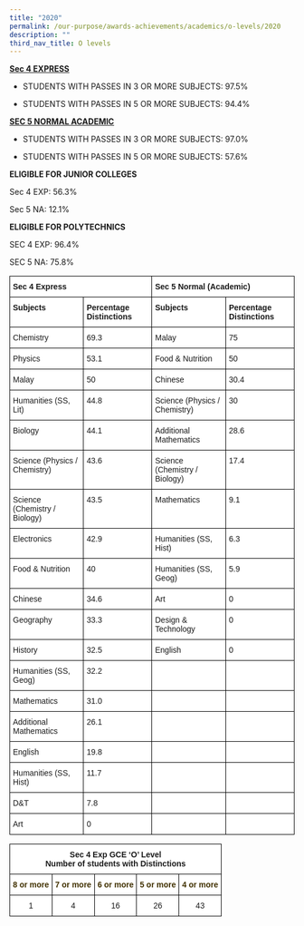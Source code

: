 ```yaml
---
title: "2020"
permalink: /our-purpose/awards-achievements/academics/o-levels/2020
description: ""
third_nav_title: O levels
---
```

<strong><u>Sec 4 EXPRESS</strong></u>

* STUDENTS WITH PASSES IN 3 OR MORE SUBJECTS: 97.5%

* STUDENTS WITH PASSES IN 5 OR MORE SUBJECTS: 94.4%

<strong><u>SEC 5 NORMAL ACADEMIC</strong></u>

* STUDENTS WITH PASSES IN 3 OR MORE SUBJECTS: 97.0%

* STUDENTS WITH PASSES IN 5 OR MORE SUBJECTS: 57.6%

**ELIGIBLE FOR JUNIOR COLLEGES**

Sec 4 EXP: 56.3%

Sec 5 NA: 12.1%

**ELIGIBLE FOR POLYTECHNICS**

SEC 4 EXP: 96.4%

SEC 5 NA: 75.8%

<style type="text/css">
.tg  {border-collapse:collapse;border-spacing:0;}
.tg td{border-color:black;border-style:solid;border-width:1px;font-family:Arial, sans-serif;font-size:14px;
  overflow:hidden;padding:10px 5px;word-break:normal;}
.tg th{border-color:black;border-style:solid;border-width:1px;font-family:Arial, sans-serif;font-size:14px;
  font-weight:normal;overflow:hidden;padding:10px 5px;word-break:normal;}
.tg .tg-dgl5{background-color:#FFF;font-weight:bold;text-align:left;vertical-align:top}
.tg .tg-ktyi{background-color:#FFF;text-align:left;vertical-align:top}
.tg .tg-f4yw{background-color:#FFF;text-align:center;vertical-align:middle}
.tg .tg-7yig{background-color:#FFF;text-align:center;vertical-align:top}
</style>
<table class="tg">
<thead>
  <tr>
    <th class="tg-dgl5" colspan="2">Sec 4 Express</th>
    <th class="tg-dgl5" colspan="2">Sec 5 Normal (Academic)</th>
  </tr>
</thead>
<tbody>
  <tr>
    <td class="tg-dgl5">Subjects</td>
    <td class="tg-dgl5">Percentage Distinctions</td>
    <td class="tg-dgl5">Subjects</td>
    <td class="tg-dgl5">Percentage Distinctions</td>
  </tr>
  <tr>
    <td class="tg-ktyi">Chemistry</td>
    <td class="tg-ktyi">69.3</td>
    <td class="tg-ktyi">Malay</td>
    <td class="tg-ktyi">75</td>
  </tr>
  <tr>
    <td class="tg-ktyi">Physics</td>
    <td class="tg-ktyi">53.1</td>
    <td class="tg-ktyi">Food &amp; Nutrition</td>
    <td class="tg-ktyi">50<span style="background-color:initial"> </span></td>
  </tr>
  <tr>
    <td class="tg-ktyi">Malay</td>
    <td class="tg-ktyi">50</td>
    <td class="tg-ktyi">Chinese</td>
    <td class="tg-ktyi">30.4</td>
  </tr>
  <tr>
    <td class="tg-ktyi">Humanities (SS, Lit)</td>
    <td class="tg-ktyi">44.8</td>
    <td class="tg-ktyi">Science (Physics / Chemistry) </td>
    <td class="tg-ktyi">30</td>
  </tr>
  <tr>
    <td class="tg-ktyi">Biology</td>
    <td class="tg-ktyi">44.1</td>
    <td class="tg-ktyi">Additional Mathematics<br> </td>
    <td class="tg-ktyi">28.6</td>
  </tr>
  <tr>
    <td class="tg-ktyi">Science (Physics / Chemistry)</td>
    <td class="tg-ktyi">43.6</td>
    <td class="tg-ktyi">Science (Chemistry / Biology)</td>
    <td class="tg-ktyi">17.4</td>
  </tr>
  <tr>
    <td class="tg-ktyi">Science (Chemistry / Biology)</td>
    <td class="tg-ktyi">43.5</td>
    <td class="tg-ktyi">Mathematics</td>
    <td class="tg-ktyi">9.1</td>
  </tr>
  <tr>
    <td class="tg-ktyi">Electronics</td>
    <td class="tg-ktyi">42.9</td>
    <td class="tg-ktyi">Humanities (SS, Hist)</td>
    <td class="tg-ktyi">6.3</td>
  </tr>
  <tr>
    <td class="tg-ktyi">Food &amp; Nutrition</td>
    <td class="tg-ktyi">40</td>
    <td class="tg-ktyi">Humanities (SS, Geog)</td>
    <td class="tg-ktyi">5.9</td>
  </tr>
  <tr>
    <td class="tg-ktyi">Chinese</td>
    <td class="tg-ktyi">34.6</td>
    <td class="tg-ktyi">Art</td>
    <td class="tg-ktyi">0</td>
  </tr>
  <tr>
    <td class="tg-ktyi">Geography</td>
    <td class="tg-ktyi">33.3</td>
    <td class="tg-ktyi"> Design &amp; Technology</td>
    <td class="tg-ktyi">0</td>
  </tr>
  <tr>
    <td class="tg-ktyi">History</td>
    <td class="tg-ktyi">32.5</td>
    <td class="tg-ktyi">English</td>
    <td class="tg-ktyi">0</td>
  </tr>
  <tr>
    <td class="tg-ktyi">  Humanities (SS, Geog)</td>
    <td class="tg-ktyi">32.2</td>
    <td class="tg-ktyi"> </td>
    <td class="tg-f4yw"></td>
  </tr>
  <tr>
    <td class="tg-ktyi"> Mathematics</td>
    <td class="tg-ktyi"> 31.0</td>
    <td class="tg-f4yw"></td>
    <td class="tg-ktyi"> </td>
  </tr>
  <tr>
    <td class="tg-ktyi">Additional Mathematics</td>
    <td class="tg-ktyi">26.1</td>
    <td class="tg-ktyi"> </td>
    <td class="tg-ktyi"> </td>
  </tr>
  <tr>
    <td class="tg-ktyi">English</td>
    <td class="tg-ktyi">19.8</td>
    <td class="tg-f4yw"></td>
    <td class="tg-7yig"> </td>
  </tr>
  <tr>
    <td class="tg-ktyi">Humanities (SS, Hist)</td>
    <td class="tg-ktyi">11.7</td>
    <td class="tg-f4yw"></td>
    <td class="tg-7yig"> </td>
  </tr>
  <tr>
    <td class="tg-ktyi"> D&amp;T</td>
    <td class="tg-ktyi"> 7.8</td>
    <td class="tg-ktyi"> </td>
    <td class="tg-ktyi"></td>
  </tr>
  <tr>
    <td class="tg-ktyi"> Art</td>
    <td class="tg-ktyi">0 </td>
    <td class="tg-ktyi"> </td>
    <td class="tg-ktyi"></td>
  </tr>
</tbody>
</table>

<style type="text/css">
.tg  {border-collapse:collapse;border-spacing:0;}
.tg td{border-color:black;border-style:solid;border-width:1px;font-family:Arial, sans-serif;font-size:14px;
  overflow:hidden;padding:10px 5px;word-break:normal;}
.tg th{border-color:black;border-style:solid;border-width:1px;font-family:Arial, sans-serif;font-size:14px;
  font-weight:normal;overflow:hidden;padding:10px 5px;word-break:normal;}
.tg .tg-9hzb{background-color:#FFF;font-weight:bold;text-align:center;vertical-align:top}
.tg .tg-0lgk{background-color:#FFF;color:#403000;font-weight:bold;text-align:center;vertical-align:top}
.tg .tg-7yig{background-color:#FFF;text-align:center;vertical-align:top}
</style>
<table class="tg">
<thead>
  <tr>
    <th class="tg-9hzb" colspan="5">Sec 4 Exp GCE ‘O’ Level<br>Number of students with Distinctions</th>
  </tr>
</thead>
<tbody>
  <tr>
    <td class="tg-0lgk"><span style="color:#403000">8 or more</span></td>
    <td class="tg-0lgk"><span style="color:#403000">7 or more</span></td>
    <td class="tg-0lgk"><span style="color:#403000">6 or more</span></td>
    <td class="tg-0lgk"><span style="color:#403000">5 or more</span></td>
    <td class="tg-0lgk"><span style="color:#403000">4 or more</span></td>
  </tr>
  <tr>
    <td class="tg-7yig">1</td>
    <td class="tg-7yig">4</td>
    <td class="tg-7yig">16</td>
    <td class="tg-7yig">26</td>
    <td class="tg-7yig">43</td>
  </tr>
</tbody>
</table>